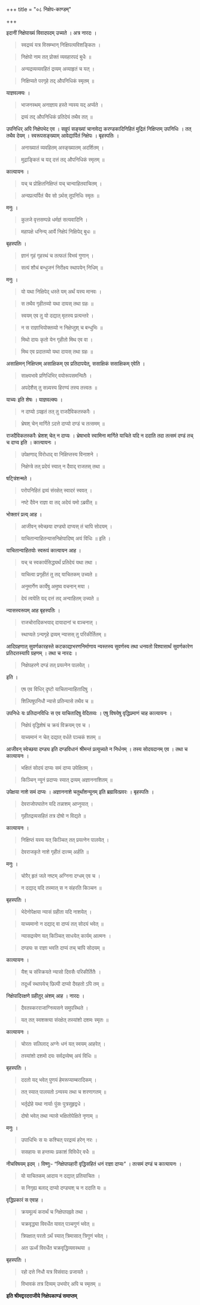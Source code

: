 +++
title = "०८ निक्षेप-काण्डम्"

+++

इदानीं निक्षेपाख्यं विवादपदम् उच्यते । अत्र नारदः ।

> स्वद्रव्यं यत्र विस्रम्भान् निक्षिपत्यविशङ्कितः ।

> निक्षेपो नाम तत् प्रोक्तं व्यवहारपदं बुधैः ॥

> अन्यद्रव्यव्यवहितं द्रव्यम् अव्याहृतं च यत् ।

> निक्षिप्यते परगृहे तद् औपनिधिकं स्मृतम् ॥

याज्ञवल्क्यः ।

> भाजनस्थम् अनाज्ञाय हस्ते न्यस्य यद् अर्प्यते ।

> द्रव्यं तद् औपनिधिकं प्रतिदेयं तथैव तत् ॥

उपनिधिर् अपि निक्षेपभेद एव । सव्रूपं सङ्ख्यां चानावेद्य करण्डकादिनिहितं मुद्रितं निक्षिप्तम् उपनिधिः । तत् तथैव देयम् । स्वरूपसङ्ख्याम् आवेद्यार्पितं निक्षेपः । बृहस्पतिः ।

> अनाख्यातं व्यवहितम् अस्ङ्ख्यातम् अदर्शितम् ।

> मुद्राङ्कितं च यद् दत्तं तद् औपनिधिकं स्मृतम् ॥

कात्यायनः ।

> यच् च प्रोक्षितनिक्षिप्तं यच् चान्वाहितवाचितम् ।

> अन्यप्रत्यर्पितं चैव सो ऽर्थस् तूपनिधिः स्मृतः ॥

मनुः ।

> कुलजे वृत्तसम्पन्ने धर्मज्ञं सत्यवादिनि ।

> महापक्षे धनिन्य् आर्ये निक्षेपं निक्षिपेद् बुधः ॥

बृहस्पतिः ।

> ज्ञानं गृहं गृहस्थं च तत्फलं विभवं गुणान् ।

> सत्यं शौचं बन्धुजनं निरीक्ष्य स्थापयेन् निधिम् ॥

मनुः ।

> यो यथा निक्षिपेद् धस्ते यम् अर्थं यस्य मानवः ।

> स तथैव गृहीतव्यो यथा दायस् तथा ग्रहः ॥

> स्वयम् एव तु यो दद्यात् मृतस्य प्रत्यन्तरे ।

> न स राज्ञाभियोक्तव्यो न निक्षेप्तुश् च बन्धुभिः ॥

> मिथो दायः कृतो येन गृहीतो मिथ एव वा ।

> मिथ एव प्रदातव्यो यथा दायस् तथा ग्रहः ॥

असाक्षिमन् निक्षिप्तम् असाक्षिकम् एव प्रतिदापयेत्, ससाक्षिकं ससाक्षिकम् एवेति ।

> साक्ष्यभावे प्रणिधिभिर् वयोरूपसमन्वितैः ।

> अपदेशैस् तु सन्न्यस्य हिरण्यं तस्य तत्त्वतः ॥

याच्यः इति शेषः । याज्ञवल्क्यः ।

> न दाप्यो ऽपहृतं तत् तु राजदैविकतस्करैः ।

> भ्रेषश् चेन् मार्गिते ऽदत्ते दाप्यो दण्डं च तत्समम् ॥

राजदैविकतस्करैः भ्रेशश् चेत् न दाप्यः । भ्रेषाभावे स्वामिना मार्गिते याचिते यदि न ददाति तदा तत्समं दण्डं तच् च दाप्य इति । कात्यायनः ।

> उपेक्षणाद् विरोधाद् वा निक्षिप्तस्य विनाशने ।

> निक्षेप्त्रे तत् प्रदेयं स्यात् न दैवाद् राजतस् तथा ॥

षट्त्रिंशन्मते ।

> परोपनिहितं द्रव्यं संरक्षेत् स्वादरं स्ववत् ।

> नष्टे दैवेन राज्ञा वा तद् अदेयं यमो ऽब्रवीत् ॥

भोक्तारं प्रत्य् आह ।

> आजीवन् स्वेच्छया दण्ड्यो दाप्यस् तं चापि सोदयम् ।

> याचितान्वाहितन्यासनिक्षेपादिष्व् अयं विधिः ॥ इति ।

याचितान्वाहितयोः स्वरूपं कात्यायन आह ।

> यच् च स्वकार्यसिद्ध्यर्थं प्रतिदेयं यथा तथा ।

> याचित्वा प्रगृहीतं तु तद् याचितकम् उच्यते ॥

> अनुमार्गेण कार्येषु अमुष्य वचनान् मया ।

> देयं त्वयेति यद् दत्तं तद् अन्वाहितम् उच्यते ॥

न्यासस्वरूपम् आह बृहस्पतिः ।

> राजचोरादिकभयाद् दायादानां च वञ्चनात् ।

> स्थाप्यते ऽन्यगृहे द्रव्यम् न्यासस् तु परिकीर्तितम् ॥

आदिग्रहणात् सुवर्णकारहस्ते कटकाद्याभरणनिर्माणाय न्यस्तस्य सुवर्णस्य तथा धनवतो विश्वासार्थं सुवर्णकारेण प्रतिदत्तस्यापि ग्रहणम् । तथा च नारदः ।

> निक्षेपहरणे दण्डं तत् प्रयत्नेन पालयेत् । 

इति ।

> एष एव विधिर् दृष्टो याचितान्वाहितादिषु ।

> शिल्पिषूपनिधौ न्यासे प्रतिन्यासे तथैव च ॥

उपनिधेः यः प्रतिदानविधिः स एव याचितादिषु वेदितव्यः । एषु विषयेषु वृद्धिप्रमाणं चाह कात्यायनः ।

> निक्षेपं वृद्धिशेषं च क्रयं विक्रयम् एव च ।

> याच्यमानं न चेत् दद्यात् वर्धते पञ्चकं शतम् ॥

आजीवन् स्वेच्छया दण्ड्य इति दण्डविधानं श्रीमन्तं प्रत्युच्यते न निर्धनम् । तस्य सोदयदानम् एव । तथा च कात्यायनः ।

> भक्षितं सोदयं दाप्यः समं दाप्य उपेक्षितम् ।

> किञ्चिन् न्यूनं प्रदाप्यः स्यात् द्रव्यम् अज्ञाननाशितम् ॥

उपेक्षया नाशे समं दाप्यः । अज्ञाननाशे चतुर्थांशन्यूनम् इति ब्रह्मवित्प्रवरः । बृहस्पतिः ।

> देवराजोपघातेन यदि तन्नाशम् आप्नुयात् ।

> गृहीतद्रव्यसहितं तत्र दोषो न विद्यते ॥

कात्यायनः ।

> निक्षिप्तं यस्य यत् किञ्चित् तत् प्रयत्नेन पालयेत् ।

> देवराजकृते नाशे गृहीतं दात्य्म् अर्हति ॥

मनुः ।

> चोरैर् हृतं जले नष्टम् अग्निना दग्धम् एव च ।

> न दद्याद् यदि तस्मात् स न संहरति किञ्चन ॥

बृहस्पतिः ।

> भेदेनोपेक्षया न्यासं ग्रहीता यदि नाशयेत् ।

> याच्यमानो न दद्याद् वा दाप्यं तत् सोदयं भवेत् ॥

> न्यासद्रव्येण यत् किञ्चित् साधयेत् कार्यम् आत्मनः ।

> दण्ड्यः स राज्ञा भवति दाप्यं तच् चापि सोदयम् ॥

कात्यायनः ।

> यैश् च संस्क्रियते न्यासो दिवसैः परिकीर्तितैः ।

> तदूर्ध्वं स्थापयेच् छिल्पी दाप्यो दैवहतो ऽपि तम् ॥

निक्षेपादिरक्षणे ग्रहीतुर् अंशम् आह । नारदः ।

> दैवतस्करराजाग्निव्यसने समुपस्थिते ।

> यत् तत् स्वशक्त्या संरक्षेत् तस्यांशो दशमः स्मृतः ॥

कात्यायनः ।

> चोरतः सलिलाद् अग्नेः धनं यत् स्वयम् आहरेत् ।

> तस्यांशो दशमो दयः सर्वद्रव्येष्व् अयं विधिः ॥

बृहस्पतिः ।

> ददतो यद् भवेत् पुणयं हेमरूप्याम्बरादिकम् ।

> तत् स्यात् पालयतो ऽन्यस्य तथा च शरणागतम् ॥

> भर्तृद्रोहे यथा नार्याः पुंसः पुत्रसुहृद्वधे ।

> दोषो भवेत् तथा न्यासे भक्षितोपेक्षिते नृणाम् ॥

मनुः ।

> उपाधिभिः स यः कश्चित् परद्रव्यं हरेन् नरः ।

> ससहायः स हन्तव्यः प्रकाशं विविधैर् वधैः ॥

नीचविषयम् इदम् । विष्णुः- “निक्षेपापहारी वृद्धिसहितं धनं राज्ञा दाप्यः” । तत्समं दण्डं च कात्यायनः ।

> यो याचितकम् आदाय न दद्यात् प्रतियाचितः ।

> स निगृह्य बलाद् दाप्यो दण्ड्यश् च न ददाति यः ॥

वृद्धिप्रकारं स एवाह ।

> क्रयमूल्यं करार्थं च निक्षेपापह्नवे तथा ।

> चक्रवृद्ध्या विवर्धेत यावत् पञ्चगुणं भवेत् ॥

> त्रिपक्षात् परतो ऽर्थं स्यात् त्रिमासात् त्रिगुणं भवेत् ।

> अत ऊर्ध्वं विवर्धेत चक्रवृद्धिव्यवस्थया ॥

बृहस्पतिः ।

> रहो दत्ते निधौ यत्र विसंवादः प्रजायते ।

> विभावकं तत्र दिव्यम् उभयोर् अपि च स्मृतम् ॥

**इति श्रीमद्वरदराजीये निक्षेपकाण्डं समाप्तम्**
